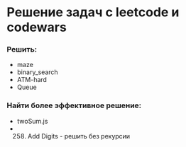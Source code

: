# Решение задач с leetcode и codewars

### Решить:

- maze
- binary_search
- ATM-hard
- Queue

### Найти более эффективное решение:

- twoSum.js
- 258. Add Digits - решить без рекурсии